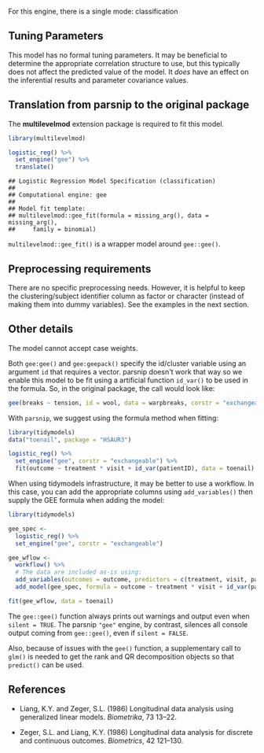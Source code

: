 


For this engine, there is a single mode: classification

## Tuning Parameters

This model has no formal tuning parameters. It may be beneficial to determine the appropriate correlation structure to use, but this typically does not affect the predicted value of the model. It _does_ have an effect on the inferential results and parameter covariance values. 

## Translation from parsnip to the original package

The **multilevelmod** extension package is required to fit this model.


```r
library(multilevelmod)

logistic_reg() %>% 
  set_engine("gee") %>% 
  translate()
```

```
## Logistic Regression Model Specification (classification)
## 
## Computational engine: gee 
## 
## Model fit template:
## multilevelmod::gee_fit(formula = missing_arg(), data = missing_arg(), 
##     family = binomial)
```

`multilevelmod::gee_fit()` is a wrapper model around `gee::gee()`. 


## Preprocessing requirements

There are no specific preprocessing needs. However, it is helpful to keep the clustering/subject identifier column as factor or character (instead of making them into dummy variables). See the examples in the next section. 

## Other details

The model cannot accept case weights. 

Both `gee:gee()` and `gee:geepack()` specify the id/cluster variable using an argument `id` that requires a vector. parsnip doesn't work that way so we enable this model to be fit using a artificial function `id_var()` to be used in the formula. So, in the original package, the call would look like:

```r
gee(breaks ~ tension, id = wool, data = warpbreaks, corstr = "exchangeable")
```

With `parsnip`, we suggest using the formula method when fitting: 

```r
library(tidymodels)
data("toenail", package = "HSAUR3")

logistic_reg() %>% 
  set_engine("gee", corstr = "exchangeable") %>% 
  fit(outcome ~ treatment * visit + id_var(patientID), data = toenail)
```

When using tidymodels infrastructure, it may be better to use a workflow. In this case, you can add the appropriate columns using `add_variables()` then supply the GEE formula when adding the model: 

```r
library(tidymodels)

gee_spec <- 
  logistic_reg() %>% 
  set_engine("gee", corstr = "exchangeable")

gee_wflow <- 
  workflow() %>% 
  # The data are included as-is using:
  add_variables(outcomes = outcome, predictors = c(treatment, visit, patientID)) %>% 
  add_model(gee_spec, formula = outcome ~ treatment * visit + id_var(patientID))

fit(gee_wflow, data = toenail)
```

The `gee::gee()` function always prints out warnings and output even when `silent = TRUE`. The parsnip `"gee"` engine, by contrast, silences all console output coming from `gee::gee()`, even if `silent = FALSE`.

Also, because of issues with the `gee()` function, a supplementary call to `glm()` is needed to get the rank and QR decomposition objects so that `predict()` can be used.

## References

 - Liang, K.Y. and Zeger, S.L. (1986) Longitudinal data analysis using generalized linear models. _Biometrika_, 73 13–22.

 - Zeger, S.L. and Liang, K.Y. (1986) Longitudinal data analysis for discrete and continuous outcomes. _Biometrics_, 42 121–130.

